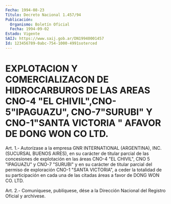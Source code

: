 ```yaml
---
Fecha: 1994-08-23
Título: Decreto Nacional 1.457/94
Publicación:
  Organismo: Boletín Oficial
  Fecha: 1994-09-02
Estado: Vigente
SAIJ: https://www.saij.gob.ar/DN19940001457
Id: 123456789-0abc-754-1000-4991soterced
---
```

# EXPLOTACION Y COMERCIALIZACON DE HIDROCARBUROS DE LAS AREAS CNO-4 "EL CHIVIL",CNO-5"IPAGUAZU", CNO-7"SURUBI" Y CNO-1"SANTA VICTORIA " AFAVOR DE DONG WON CO LTD.

<a id="1"></a>
Art. 1.- Autorízase a la empresa GNR INTERNATIONAL (ARGENTINA), INC.  (SUCURSAL BUENOS AIRES), en su carácter de titular parcial de las concesiones  de explotación en las áreas CNO-4 "EL CHIVIL", CNO 5 "IPAGUAZU" y CNO-7  "SURUBI"  y en su carácter de titular parcial del  permiso de exploración CNO-1  "SANTA  VICTORIA",  a  ceder  la totalidad  de  su  participación en cada una de las citadas áreas a favor de DONG WON CO. LTD.

<a id="2"></a>
Art. 2.- Comuníquese, publíquese, dése a la Dirección Nacional del Registro Oficial y archívese.